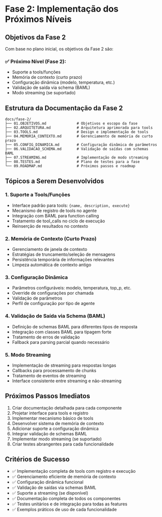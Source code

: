 # Fase 2: Implementação dos Próximos Níveis

## Objetivos da Fase 2

Com base no plano inicial, os objetivos da Fase 2 são:

### ✅ **Próximo Nível (Fase 2):**
- Suporte a tools/funções
- Memória de contexto (curto prazo)
- Configuração dinâmica (modelo, temperatura, etc.)
- Validação de saída via schema (BAML)
- Modo streaming (se suportado)

## Estrutura da Documentação da Fase 2

```
docs/fase-2/
├── 01.OBJETIVOS.md              # Objetivos e escopo da fase
├── 02.ARQUITETURA.md            # Arquitetura aprimorada para tools
├── 03.TOOLS.md                  # Design e implementação de tools
├── 04.MEMORIA_CONTEXTO.md       # Gerenciamento de memória de curto prazo
├── 05.CONFIG_DINAMICA.md        # Configuração dinâmica de parâmetros
├── 06.VALIDACAO_SCHEMA.md       # Validação de saídas com schemas BAML
├── 07.STREAMING.md              # Implementação de modo streaming
├── 08.TESTES.md                 # Plano de testes para a fase
└── 09.ROADMAP.md                # Próximos passos e roadmap
```

## Tópicos a Serem Desenvolvidos

### 1. Suporte a Tools/Funções
- Interface padrão para tools: `{name, description, execute}`
- Mecanismo de registro de tools no agente
- Integração com BAML para function calling
- Tratamento de tool_calls no ciclo de execução
- Reinserção de resultados no contexto

### 2. Memória de Contexto (Curto Prazo)
- Gerenciamento de janela de contexto
- Estratégias de truncamento/seleção de mensagens
- Persistência temporária de informações relevantes
- Limpeza automática de contexto antigo

### 3. Configuração Dinâmica
- Parâmetros configuráveis: modelo, temperatura, top_p, etc.
- Override de configurações por chamada
- Validação de parâmetros
- Perfil de configuração por tipo de agente

### 4. Validação de Saída via Schema (BAML)
- Definição de schemas BAML para diferentes tipos de resposta
- Integração com classes BAML para tipagem forte
- Tratamento de erros de validação
- Fallback para parsing parcial quando necessário

### 5. Modo Streaming
- Implementação de streaming para respostas longas
- Callbacks para processamento de chunks
- Tratamento de eventos de streaming
- Interface consistente entre streaming e não-streaming

## Próximos Passos Imediatos

1. Criar documentação detalhada para cada componente
2. Projetar interface para tools e registro
3. Implementar mecanismo básico de tools
4. Desenvolver sistema de memória de contexto
5. Adicionar suporte a configuração dinâmica
6. Integrar validação de schemas BAML
7. Implementar modo streaming (se suportado)
8. Criar testes abrangentes para cada funcionalidade

## Critérios de Sucesso

- ✅ Implementação completa de tools com registro e execução
- ✅ Gerenciamento eficiente de memória de contexto
- ✅ Configuração dinâmica funcional
- ✅ Validação de saídas via schemas BAML
- ✅ Suporte a streaming (se disponível)
- ✅ Documentação completa de todos os componentes
- ✅ Testes unitários e de integração para todas as features
- ✅ Exemplos práticos de uso de cada funcionalidade